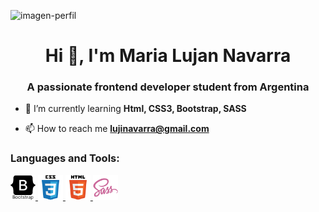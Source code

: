 ![imagen-perfil](https://user-images.githubusercontent.com/109800664/209416314-bd79e515-cef1-4fd2-aebc-26d277c8da1d.jpeg)
<h1 align="center">Hi 👋, I'm Maria Lujan Navarra</h1>
<h3 align="center">A passionate frontend developer student from Argentina</h3>

- 🌱 I’m currently learning **Html, CSS3, Bootstrap, SASS**

- 📫 How to reach me **lujinavarra@gmail.com**


<p align="left">
</p>

<h3 align="left">Languages and Tools:</h3>
<p align="left"> <a href="https://getbootstrap.com" target="_blank" rel="noreferrer"> <img src="https://raw.githubusercontent.com/devicons/devicon/master/icons/bootstrap/bootstrap-plain-wordmark.svg" alt="bootstrap" width="40" height="40"/> </a> <a href="https://www.w3schools.com/css/" target="_blank" rel="noreferrer"> <img src="https://raw.githubusercontent.com/devicons/devicon/master/icons/css3/css3-original-wordmark.svg" alt="css3" width="40" height="40"/> </a> <a href="https://www.w3.org/html/" target="_blank" rel="noreferrer"> <img src="https://raw.githubusercontent.com/devicons/devicon/master/icons/html5/html5-original-wordmark.svg" alt="html5" width="40" height="40"/> </a> <a href="https://sass-lang.com" target="_blank" rel="noreferrer"> <img src="https://raw.githubusercontent.com/devicons/devicon/master/icons/sass/sass-original.svg" alt="sass" width="40" height="40"/> </a> </p>



<!---
lujinavarra/lujinavarra is a ✨ special ✨ repository because its `README.md` (this file) appears on your GitHub profile.
You can click the Preview link to take a look at your changes.
--->
